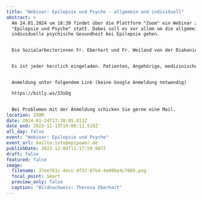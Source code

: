 ```yaml
---
title: "Webinar: Epilepsie und Psyche - allgemein und individuell"
abstract: >
  Am 24.01.2024 um 18:30 findet über die Plattform "Zoom" ein Webinar zum Thema
  "Epilepsie und Psyche" statt. Dabei soll es vor allem um die allgemeine und
  individuelle psychische Gesundheit bei Epilepsie gehen.


  Die Sozialarbeiterinnen Fr. Eberhart und Fr. Weiland von der Diakonie München und Oberbayern - Innere Mission München e.V. (EpilepsieBeratung) werden dazu etwas erzählen. Danach bleibt noch etwas Zeit für Fragen sowie für einen kurzen Austausch.


  Es ist jeder herzlich eingeladen. Patienten, Angehörige, medizinisches Fachpersonal, Interessierte, etc.


  Anmeldung unter folgendem Link (keine Google Anmeldung notwendig)

  https://bitly.ws/33xDg 


  Bei Problemen mit der Anmeldung schicken Sie gerne eine Mail.
location: ZOOM
date: 2024-01-24T17:30:05.811Z
date_end: 2023-11-13T19:00:11.510Z
all_day: false
event: "Webinar: Epilepsie und Psyche"
event_url: mailto:info@epipower.de
publishDate: 2023-12-04T11:17:59.987Z
draft: false
featured: false
image:
  filename: 37ee761c-4ecc-4f37-87b4-4e80be4c7005.png
  focal_point: Smart
  preview_only: false
  caption: "Bildnachweis: Theresa Eberhart"
---
```

